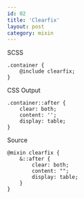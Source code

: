 ```yaml
---
id: 02
title: 'Clearfix'
layout: post
category: mixin
---
```


SCSS

    .container {
        @include clearfix;
    }

CSS Output

    .container::after {
        clear: both;
        content: '';
        display: table;
    }

Source

    @mixin clearfix {
        &::after {
            clear: both;
            content: "";
            display: table;
        }
    }

